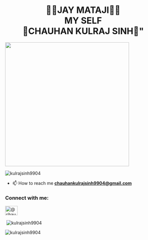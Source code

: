 <h1 align="center">🙏🏻JAY MATAJI🙏🏻<br>MY SELF</br>👑CHAUHAN KULRAJ SINH👑"</br></h1>
<img aling="right" atl="coding" width="400" src="https://imgs.search.brave.com/wCs4hikjXNyAX35l0LuKMA9yt8T1QaZNC8AEAoy0O8E/rs:fit:226:225:1/g:ce/aHR0cHM6Ly90c2Uy/Lm1tLmJpbmcubmV0/L3RoP2lkPU9JUC5l/UHZXa1lQM1ZkMGct/Nlowc29aUi1RQUFB/QSZwaWQ9QXBp">
<p align="left"> <img src="https://komarev.com/ghpvc/?username=kulrajsinh9904&label=Profile%20views&color=0e75b6&style=flat" alt="kulrajsinh9904" /> </p>

- 📫 How to reach me **chauhankulrajsinh9904@gmail.com**

<h3 align="left">Connect with me:</h3>
<p align="left">
<a href="https://instagram.com/@chauhan_kulrajsinh_9904" target="blank"><img align="center" src="https://raw.githubusercontent.com/rahuldkjain/github-profile-readme-generator/master/src/images/icons/Social/instagram.svg" alt="@chauhan_kulrajsinh_9904" height="30" width="40" /></a>
</p>

<p>&nbsp;<img align="center" src="https://github-readme-stats.vercel.app/api?username=kulrajsinh9904&show_icons=true&locale=en" alt="kulrajsinh9904" /></p>

<p><img align="center" src="https://github-readme-streak-stats.herokuapp.com/?user=kulrajsinh9904&" alt="kulrajsinh9904" /></p>
